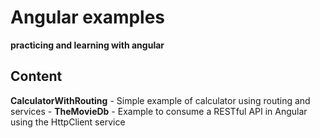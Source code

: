 #  Angular examples
**practicing and learning with angular**

## Content

**CalculatorWithRouting** - Simple example of calculator using routing and services -
**TheMovieDb** - Example to consume a RESTful API in Angular using the HttpClient service
